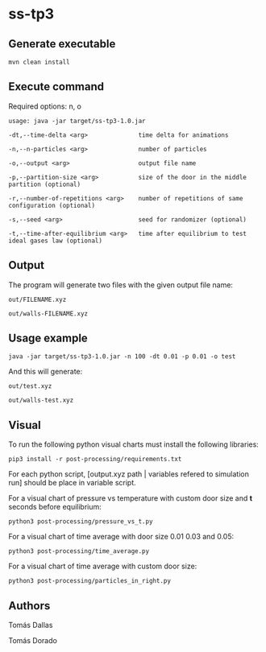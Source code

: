 # ss-tp3
## Generate executable
`mvn clean install`

## Execute command
Required options: n, o

`usage: java -jar target/ss-tp3-1.0.jar`

`-dt,--time-delta <arg>              time delta for animations`

`-n,--n-particles <arg>              number of particles`

`-o,--output <arg>                   output file name`

`-p,--partition-size <arg>           size of the door in the middle partition (optional)`

`-r,--number-of-repetitions <arg>    number of repetitions of same configuration (optional)`

`-s,--seed <arg>                     seed for randomizer (optional)`

`-t,--time-after-equilibrium <arg>   time after equilibrium to test ideal gases law (optional)`

## Output
The program will generate two files with the given output file name:

`out/FILENAME.xyz`

`out/walls-FILENAME.xyz`

## Usage example
`java -jar target/ss-tp3-1.0.jar -n 100 -dt 0.01 -p 0.01 -o test`

And this will generate:

`out/test.xyz`

`out/walls-test.xyz`

## Visual
To run the following python visual charts must install the following libraries:

`pip3 install -r post-processing/requirements.txt`

For each python script, [output.xyz path | variables refered to simulation run] should be place in variable script.

For a visual chart of pressure vs temperature with custom door size and **t** seconds before equilibrium:

`python3 post-processing/pressure_vs_t.py`

For a visual chart of time average with door size 0.01 0.03 and 0.05:

`python3 post-processing/time_average.py`

For a visual chart of time average with custom door size:

`python3 post-processing/particles_in_right.py`


## Authors

Tomás Dallas

Tomás Dorado